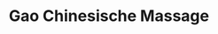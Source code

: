 ---
title: "Gao Chinesische Massage"
url: /bad-lippspringe/gao-chinesische-massage/
shop: Massage
---